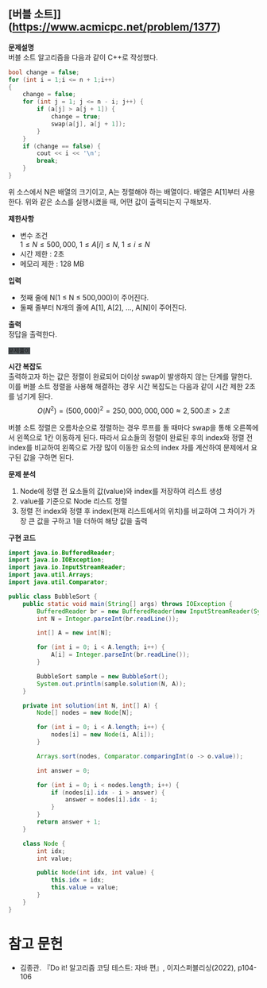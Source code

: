 ## [버블 소트]](https://www.acmicpc.net/problem/1377)
**문제설명**  
버블 소트 알고리즘을 다음과 같이 C++로 작성했다.
```C++
bool change = false;
for (int i = 1;i <= n + 1;i++)
{
    change = false;
    for (int j = 1; j <= n - i; j++) {
        if (a[j] > a[j + 1]) {
            change = true;
            swap(a[j], a[j + 1]);
        }
    }
    if (change == false) {
        cout << i << '\n';
        break;
    }
}
```
위 소스에서 N은 배열의 크기이고, A는 정렬해야 하는 배열이다. 배열은 A[1]부터 사용한다. 위와 같은 소스를 실행시켰을 때, 어떤 값이 출력되는지 구해보자.

**제한사항**  
- 변수 조건   
$1 ≤ N ≤ 500,000$, $1 ≤ A[i] ≤ N$, $1 ≤ i ≤ N$    
- 시간 제한 : 2초
- 메모리 제한 : 128 MB

**입력**  
- 첫째 줄에 N(1 ≤ N ≤ 500,000)이 주어진다.
- 둘째 줄부터 N개의 줄에 A[1], A[2], ..., A[N]이 주어진다. 

**출력**  
정답을 출력한다.

<code style="background-color:#4D5357;">문제풀이</code>  

**시간 복잡도**  
출력하고자 하는 값은 정렬이 완료되어 더이상 swap이 발생하지 않는 단계를 말한다. 이를 버블 소트 정렬을 사용해 해결하는 경우 시간 복잡도는 다음과 같이 시간 제한 2초를 넘기게 된다.
$$O(N^2) = (500,000)^2 = 250,000,000,000 ≈ 2,500초 > 2초$$

버블 소트 정렬은 오름차순으로 정렬하는 경우 루프를 돌 때마다 swap을 통해 오른쪽에서 왼쪽으로 1칸 이동하게 된다. 따라서 요소들의 정렬이 완료된 후의 index와 정렬 전 index를 비교하여 왼쪽으로 가장 많이 이동한 요소의 index 차를 계산하여 문제에서 요구된 값을 구하면 된다.

**문제 분석**  
1. Node에 정렬 전 요소들의 값(value)와 index를 저장하여 리스트 생성
2. value를 기준으로 Node 리스트 정렬
3. 정렬 전 index와 정렬 후 index(현재 리스트에서의 위치)를 비교하여 그 차이가 가장 큰 값을 구하고 1을 더하여 해당 값을 출력

**구현 코드**  

```java
import java.io.BufferedReader;
import java.io.IOException;
import java.io.InputStreamReader;
import java.util.Arrays;
import java.util.Comparator;

public class BubbleSort {
    public static void main(String[] args) throws IOException {
        BufferedReader br = new BufferedReader(new InputStreamReader(System.in));
        int N = Integer.parseInt(br.readLine());

        int[] A = new int[N];

        for (int i = 0; i < A.length; i++) {
            A[i] = Integer.parseInt(br.readLine());
        }

        BubbleSort sample = new BubbleSort();
        System.out.println(sample.solution(N, A));
    }

    private int solution(int N, int[] A) {
        Node[] nodes = new Node[N];

        for (int i = 0; i < A.length; i++) {
            nodes[i] = new Node(i, A[i]);
        }

        Arrays.sort(nodes, Comparator.comparingInt(o -> o.value));

        int answer = 0;

        for (int i = 0; i < nodes.length; i++) {
            if (nodes[i].idx - i > answer) {
                answer = nodes[i].idx - i;
            }
        }
        return answer + 1;
    }

    class Node {
        int idx;
        int value;

        public Node(int idx, int value) {
            this.idx = idx;
            this.value = value;
        }
    }
}
```

# 참고 문헌
- 김종관. 『Do it! 알고리즘 코딩 테스트: 자바 편』, 이지스퍼블리싱(2022), p104-106